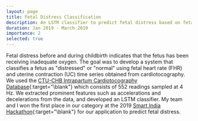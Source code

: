 ```yaml
---
layout: page
title: Fetal Distress Classification
description: An LSTM classifier to predict fetal distress based on fetal heart rate and uterine contraction time series data.
duration: Jan 2019 - March 2019
importance: 2
selected: true
---
```


 Fetal distress before and during childbirth indicates that the fetus has been receiving inadequate oxygen. The goal was to develop a system that classifies a fetus as "distressed" or "normal" using fetal heart rate (FHR) and uterine contraction (UC) time series obtained from cardiotocography. We used the [CTU-CHB Intrapartum Cardiotocography Database](https://physionet.org/physiobank/database/ctu-uhb-ctgdb/){:target="\blank"} which consists of 552 readings sampled at 4 Hz. We extracted prominent features such as accelerations and decelerations from the data, and developed an LSTM classifier. My team and I won the first place in our category at the 2019 [Smart India Hackathon](https://www.sih.gov.in/){:target="\blank"} for our application to predict fetal distress.